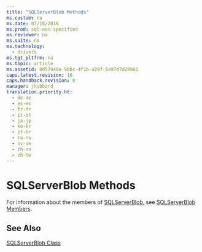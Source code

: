 ```yaml
---
title: "SQLServerBlob Methods"
ms.custom: na
ms.date: 07/18/2016
ms.prod: sql-non-specified
ms.reviewer: na
ms.suite: na
ms.technology: 
  - drivers
ms.tgt_pltfrm: na
ms.topic: article
ms.assetid: 0d57940a-90bc-4f1b-a20f-5a97d7d20b61
caps.latest.revision: 16
caps.handback.revision: 0
manager: jhubbard
translation.priority.ht: 
  - de-de
  - es-es
  - fr-fr
  - it-it
  - ja-jp
  - ko-kr
  - pt-br
  - ru-ru
  - sv-se
  - zh-cn
  - zh-tw
---
```

# SQLServerBlob Methods
  For information about the members of [SQLServerBlob](../content/SQLServerBlob-Class.md), see [SQLServerBlob Members](../content/SQLServerBlob-Members.md).  
  
## See Also  
 [SQLServerBlob Class](../content/SQLServerBlob-Class.md)  
  
  